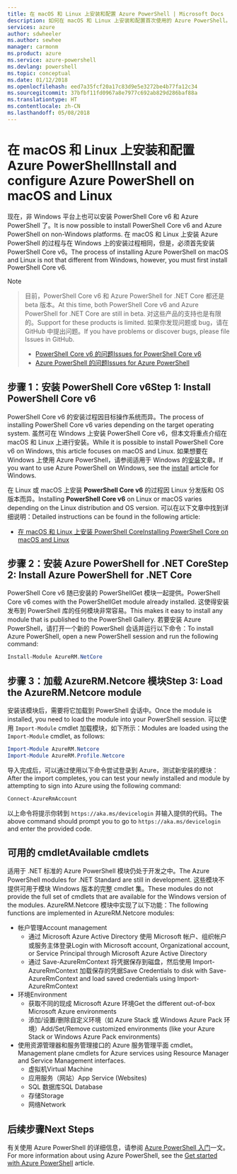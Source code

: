 ```yaml
---
title: 在 macOS 和 Linux 上安装和配置 Azure PowerShell | Microsoft Docs
description: 如何在 macOS 和 Linux 上安装和配置首次使用的 Azure PowerShell。
services: azure
author: sdwheeler
ms.author: sewhee
manager: carmonm
ms.product: azure
ms.service: azure-powershell
ms.devlang: powershell
ms.topic: conceptual
ms.date: 01/12/2018
ms.openlocfilehash: eed7a35fcf20a17c83d9e5e3272be4b77fa12c34
ms.sourcegitcommit: 37bfbf11fd0967a8e7977c692ab829d286baf88a
ms.translationtype: HT
ms.contentlocale: zh-CN
ms.lasthandoff: 05/08/2018
---
```

# <a name="install-and-configure-azure-powershell-on-macos-and-linux"></a><span data-ttu-id="e7526-103">在 macOS 和 Linux 上安装和配置 Azure PowerShell</span><span class="sxs-lookup"><span data-stu-id="e7526-103">Install and configure Azure PowerShell on macOS and Linux</span></span>

<span data-ttu-id="e7526-104">现在，非 Windows 平台上也可以安装 PowerShell Core v6 和 Azure PowerShell 了。</span><span class="sxs-lookup"><span data-stu-id="e7526-104">It is now possible to install PowerShell Core v6 and Azure PowerShell on non-Windows platforms.</span></span>
<span data-ttu-id="e7526-105">在 macOS 和 Linux 上安装 Azure PowerShell 的过程与在 Windows 上的安装过程相同，但是，必须首先安装 PowerShell Core v6。</span><span class="sxs-lookup"><span data-stu-id="e7526-105">The process of installing Azure PowerShell on macOS and Linux is not that different from Windows, however, you must first install PowerShell Core v6.</span></span>

> [!NOTE]

> <span data-ttu-id="e7526-106">目前，PowerShell Core v6 和 Azure PowerShell for .NET Core 都还是 beta 版本。</span><span class="sxs-lookup"><span data-stu-id="e7526-106">At this time, both PowerShell Core v6 and Azure PowerShell for .NET Core are still in beta.</span></span>
> <span data-ttu-id="e7526-107">对这些产品的支持也是有限的。</span><span class="sxs-lookup"><span data-stu-id="e7526-107">Support for these products is limited.</span></span> <span data-ttu-id="e7526-108">如果你发现问题或 bug，请在 GitHub 中提出问题。</span><span class="sxs-lookup"><span data-stu-id="e7526-108">If you have problems or discover bugs, please file Issues in GitHub.</span></span>
>
> * [<span data-ttu-id="e7526-109">PowerShell Core v6 的问题</span><span class="sxs-lookup"><span data-stu-id="e7526-109">Issues for PowerShell Core v6</span></span>](https://github.com/PowerShell/PowerShell/issues)
> * [<span data-ttu-id="e7526-110">Azure PowerShell 的问题</span><span class="sxs-lookup"><span data-stu-id="e7526-110">Issues for Azure PowerShell</span></span>](https://github.com/azure/azure-docs-powershell/issues)

## <a name="step-1-install-powershell-core-v6"></a><span data-ttu-id="e7526-111">步骤 1：安装 PowerShell Core v6</span><span class="sxs-lookup"><span data-stu-id="e7526-111">Step 1: Install PowerShell Core v6</span></span>

<span data-ttu-id="e7526-112">PowerShell Core v6 的安装过程因目标操作系统而异。</span><span class="sxs-lookup"><span data-stu-id="e7526-112">The process of installing PowerShell Core v6 varies depending on the target operating system.</span></span>
<span data-ttu-id="e7526-113">虽然可在 Windows 上安装 PowerShell Core v6，但本文将重点介绍在 macOS 和 Linux 上进行安装。</span><span class="sxs-lookup"><span data-stu-id="e7526-113">While it is possible to install PowerShell Core v6 on Windows, this article focuses on macOS and Linux.</span></span> <span data-ttu-id="e7526-114">如果想要在 Windows 上使用 Azure PowerShell，请参阅适用于 Windows 的[安装](./install-azurerm-ps.md)文章。</span><span class="sxs-lookup"><span data-stu-id="e7526-114">If you want to use Azure PowerShell on Windows, see the [install](./install-azurerm-ps.md) article for Windows.</span></span>

<span data-ttu-id="e7526-115">在 Linux 或 macOS 上安装 **PowerShell Core v6** 的过程因 Linux 分发版和 OS 版本而异。</span><span class="sxs-lookup"><span data-stu-id="e7526-115">Installing **PowerShell Core v6** on Linux or macOS varies depending on the Linux distribution and OS version.</span></span>
<span data-ttu-id="e7526-116">可以在以下文章中找到详细说明：</span><span class="sxs-lookup"><span data-stu-id="e7526-116">Detailed instructions can be found in the following article:</span></span>

- [<span data-ttu-id="e7526-117">在 macOS 和 Linux 上安装 PowerShell Core</span><span class="sxs-lookup"><span data-stu-id="e7526-117">Installing PowerShell Core on macOS and Linux</span></span>](/powershell/scripting/setup/installing-powershell-core-on-macos-and-linux)

## <a name="step-2-install-azure-powershell-for-net-core"></a><span data-ttu-id="e7526-118">步骤 2：安装 Azure PowerShell for .NET Core</span><span class="sxs-lookup"><span data-stu-id="e7526-118">Step 2: Install Azure PowerShell for .NET Core</span></span>

<span data-ttu-id="e7526-119">PowerShell Core v6 随已安装的 PowerShellGet 模块一起提供。</span><span class="sxs-lookup"><span data-stu-id="e7526-119">PowerShell Core v6 comes with the PowerShellGet module already installed.</span></span> <span data-ttu-id="e7526-120">这使得安装发布到 PowerShell 库的任何模块非常容易。</span><span class="sxs-lookup"><span data-stu-id="e7526-120">This makes it easy to install any module that is published to the PowerShell Gallery.</span></span> <span data-ttu-id="e7526-121">若要安装 Azure PowerShell，请打开一个新的 PowerShell 会话并运行以下命令：</span><span class="sxs-lookup"><span data-stu-id="e7526-121">To install Azure PowerShell, open a new PowerShell session and run the following command:</span></span>

```powershell
Install-Module AzureRM.NetCore
```

## <a name="step-3-load-the-azurermnetcore-module"></a><span data-ttu-id="e7526-122">步骤 3：加载 AzureRM.Netcore 模块</span><span class="sxs-lookup"><span data-stu-id="e7526-122">Step 3: Load the AzureRM.Netcore module</span></span>

<span data-ttu-id="e7526-123">安装该模块后，需要将它加载到 PowerShell 会话中。</span><span class="sxs-lookup"><span data-stu-id="e7526-123">Once the module is installed, you need to load the module into your PowerShell session.</span></span> <span data-ttu-id="e7526-124">可以使用 `Import-Module` cmdlet 加载模块，如下所示：</span><span class="sxs-lookup"><span data-stu-id="e7526-124">Modules are loaded using the `Import-Module` cmdlet, as follows:</span></span>

```powershell
Import-Module AzureRM.Netcore
Import-Module AzureRM.Profile.Netcore
```

<span data-ttu-id="e7526-125">导入完成后，可以通过使用以下命令尝试登录到 Azure，测试新安装的模块：</span><span class="sxs-lookup"><span data-stu-id="e7526-125">After the import completes, you can test your newly installed and module by attempting to sign into Azure using the following command:</span></span>

```powershell
Connect-AzureRmAccount
```

<span data-ttu-id="e7526-126">以上命令将提示你转到 `https://aka.ms/devicelogin` 并输入提供的代码。</span><span class="sxs-lookup"><span data-stu-id="e7526-126">The above command should prompt you to go to `https://aka.ms/devicelogin` and enter the provided code.</span></span>

## <a name="available-cmdlets"></a><span data-ttu-id="e7526-127">可用的 cmdlet</span><span class="sxs-lookup"><span data-stu-id="e7526-127">Available cmdlets</span></span>

<span data-ttu-id="e7526-128">适用于 .NET 标准的 Azure PowerShell 模块仍处于开发之中。</span><span class="sxs-lookup"><span data-stu-id="e7526-128">The Azure PowerShell modules for .NET Standard are still in development.</span></span> <span data-ttu-id="e7526-129">这些模块不提供可用于模块 Windows 版本的完整 cmdlet 集。</span><span class="sxs-lookup"><span data-stu-id="e7526-129">These modules do not provide the full set of cmdlets that are available for the Windows version of the modules.</span></span> <span data-ttu-id="e7526-130">AzureRM.Netcore 模块中实现了以下功能：</span><span class="sxs-lookup"><span data-stu-id="e7526-130">The following functions are implemented in AzureRM.Netcore modules:</span></span>

* <span data-ttu-id="e7526-131">帐户管理</span><span class="sxs-lookup"><span data-stu-id="e7526-131">Account management</span></span>
  - <span data-ttu-id="e7526-132">通过 Microsoft Azure Active Directory 使用 Microsoft 帐户、组织帐户或服务主体登录</span><span class="sxs-lookup"><span data-stu-id="e7526-132">Login with Microsoft account, Organizational account, or Service Principal through Microsoft Azure Active Directory</span></span>
  - <span data-ttu-id="e7526-133">通过 Save-AzureRmContext 将凭据保存到磁盘，然后使用 Import-AzureRmContext 加载保存的凭据</span><span class="sxs-lookup"><span data-stu-id="e7526-133">Save Credentials to disk with Save-AzureRmContext and load saved credentials using Import-AzureRmContext</span></span>
* <span data-ttu-id="e7526-134">环境</span><span class="sxs-lookup"><span data-stu-id="e7526-134">Environment</span></span>
  - <span data-ttu-id="e7526-135">获取不同的现成 Microsoft Azure 环境</span><span class="sxs-lookup"><span data-stu-id="e7526-135">Get the different out-of-box Microsoft Azure environments</span></span>
  - <span data-ttu-id="e7526-136">添加/设置/删除自定义环境（如 Azure Stack 或 Windows Azure Pack 环境）</span><span class="sxs-lookup"><span data-stu-id="e7526-136">Add/Set/Remove customized environments (like your Azure Stack or Windows Azure Pack environments)</span></span>
* <span data-ttu-id="e7526-137">使用资源管理器和服务管理接口的 Azure 服务管理平面 cmdlet。</span><span class="sxs-lookup"><span data-stu-id="e7526-137">Management plane cmdlets for Azure services using Resource Manager and Service Management interfaces.</span></span>
  - <span data-ttu-id="e7526-138">虚拟机</span><span class="sxs-lookup"><span data-stu-id="e7526-138">Virtual Machine</span></span>
  - <span data-ttu-id="e7526-139">应用服务（网站）</span><span class="sxs-lookup"><span data-stu-id="e7526-139">App Service (Websites)</span></span>
  - <span data-ttu-id="e7526-140">SQL 数据库</span><span class="sxs-lookup"><span data-stu-id="e7526-140">SQL Database</span></span>
  - <span data-ttu-id="e7526-141">存储</span><span class="sxs-lookup"><span data-stu-id="e7526-141">Storage</span></span>
  - <span data-ttu-id="e7526-142">网络</span><span class="sxs-lookup"><span data-stu-id="e7526-142">Network</span></span>

## <a name="next-steps"></a><span data-ttu-id="e7526-143">后续步骤</span><span class="sxs-lookup"><span data-stu-id="e7526-143">Next Steps</span></span>

<span data-ttu-id="e7526-144">有关使用 Azure PowerShell 的详细信息，请参阅 [Azure PowerShell 入门](get-started-azureps.md)一文。</span><span class="sxs-lookup"><span data-stu-id="e7526-144">For more information about using Azure PowerShell, see the [Get started with Azure PowerShell](get-started-azureps.md) article.</span></span>
